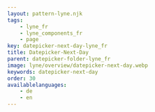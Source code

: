 ```yaml
---
layout: pattern-lyne.njk
tags: 
    - lyne_fr
    - lyne_components_fr
    - page
key: datepicker-next-day-lyne_fr
title: Datepicker-Next-Day
parent: datepicker-folder-lyne_fr
image: lyne/overview/datepicker-next-day.webp
keywords: datepicker-next-day
order: 30
availablelanguages: 
    - de
    - en
---
```

